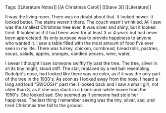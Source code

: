 Tags: [[Literature Notes]] [[A Christmas Carol]] [[Stave 3]] [[Literature]]


It was the living room. There was no doubt about that. It looked newer. It looked better. The stains weren't there. The couch wasn't wrinkled. All I saw was the smallest Christmas tree ever. It was silver and shiny, but it looked tired. It looked as if it had been used for at least 3 or 4 years but had never been appreciated. Its only purpose was to provide happiness to anyone who wanted it. I saw a table filled with the most amount of food I've ever seen in my life. There was turkey, chicken, cornbread, bread rolls, pastries, soups, salads, apples, oranges, candied pecans, wine, water, 

I swear I thought I saw someone swiftly fly past the tree. The tree, silver in all its tiny might, stood stiff. The star, replaced by a red ball resembling Rudolph's nose, had looked like there was no color, as if it was the only part of the tree in the 1930's. As soon as I looked away from the nose, I heard a long and loud "SWOOSH" past me. I looked back and I saw a small girl, not older than 8, as if she was stuck in a black-and-white movie from the 1950's. She looked sad. She seemed as if someone had stole her happiness. The last thing I remember seeing was the tiny, silver, sad, and tired Christmas tree fall to the ground.